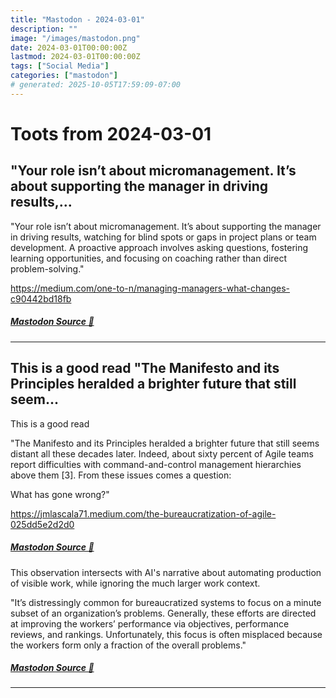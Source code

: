 ```yaml
---
title: "Mastodon - 2024-03-01"
description: ""
image: "/images/mastodon.png"
date: 2024-03-01T00:00:00Z
lastmod: 2024-03-01T00:00:00Z
tags: ["Social Media"]
categories: ["mastodon"]
# generated: 2025-10-05T17:59:09-07:00
---
```


# Toots from 2024-03-01

## "Your role isn’t about micromanagement. It’s about supporting the manager in driving results,...

"Your role isn’t about micromanagement. It’s about supporting the manager in driving results, watching for blind spots or gaps in project plans or team development. A proactive approach involves asking questions, fostering learning opportunities, and focusing on coaching rather than direct problem-solving."

<https://medium.com/one-to-n/managing-managers-what-changes-c90442bd18fb>

##### [Mastodon Source 🐘](https://hachyderm.io/@mweagle/112021732764919121)

---

## This is a good read  "The Manifesto and its Principles heralded a brighter future that still seem...

This is a good read

"The Manifesto and its Principles heralded a brighter future that still seems distant all these decades later. Indeed, about sixty percent of Agile teams report difficulties with command-and-control management hierarchies above them [3]. From these issues comes a question:

What has gone wrong?"

<https://jmlascala71.medium.com/the-bureaucratization-of-agile-025dd5e2d2d0>

##### [Mastodon Source 🐘](https://hachyderm.io/@mweagle/112021652713662702)

This observation intersects with AI's narrative about automating production of visible work, while ignoring the much larger work context.

"It’s distressingly common for bureaucratized systems to focus on a minute subset of an organization’s problems. Generally, these efforts are directed at improving the workers’ performance via objectives, performance reviews, and rankings. Unfortunately, this focus is often misplaced because the workers form only a fraction of the overall problems."

##### [Mastodon Source 🐘](https://hachyderm.io/@mweagle/112021673904681748)

---

